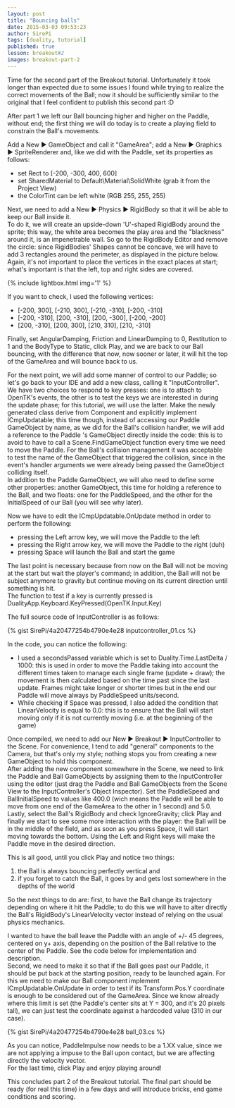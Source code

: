 ```yaml
---
layout: post
title: "Bouncing balls"
date: 2015-03-03 09:53:23
author: SirePi
tags: [duality, tutorial]
published: true
lesson: breakout#2
images: breakout-part-2
---
```

Time for the second part of the Breakout tutorial. Unfortunately it took longer than expected due to some issues I found while trying to realize the correct movements of the Ball; now it should be sufficiently similar to the original that I feel confident to publish this second part :D

After part 1 we left our Ball bouncing higher and higher on the Paddle, without end; the first thing we will do today is to create a playing field to constrain the Ball's movements.
<!--more-->

Add a <xm>New &#9654; GameObject</xm> and call it "<xn>GameArea</xn>"; add a <xm>New &#9654; Graphics &#9654; SpriteRenderer</xm> and, like we did with the <xn>Paddle</xn>, set its properties as follows:

* set <xp>Rect</xp> to <xc>[-200, -300, 400, 600]</xc>
* set <xp>SharedMaterial</xp> to <xc>Default\Material\SolidWhite</xc> (grab it from the <xd>Project View</xd>)
* the <xp>ColorTint</xp> can be left white (RGB <xc>255, 255, 255</xc>)

Next, we need to add a <xm>New &#9654; Physics &#9654; RigidBody</xm> so that it will be able to keep our <xn>Ball</xn> inside it.  
To do it, we will create an upside-down 'U'-shaped <xp>RigidBody</xp> around the sprite; this way, the white area becomes the play area and the "blackness" around it, is an impenetrable wall. So go to the RigidBody Editor and remove the circle: since <xp>RigidBodies</xp>' <xp>Shapes</xp> cannot be concave, we will have to add 3 rectangles around the perimeter, as displayed in the picture below. Again, it's not important to place the vertices in the exact places at start; what's important is that the left, top and right sides are covered.

{% include lightbox.html img='1' %}

If you want to check, I used the following vertices:

* <xc>[-200, 300], [-210, 300], [-210, -310], [-200, -310]</xc>
* <xc>[-200, -310], [200, -310], [200, -300], [-200, -200]</xc>
* <xc>[200, -310], [200, 300], [210, 310], [210, -310] </xc>

Finally, set <xp>AngularDamping</xp>, <xp>Friction</xp> and <xp>LinearDamping</xp> to <xc>0</xc>, <xp>Restitution</xp> to <xc>1</xc> and the <xp>BodyType</xp> to <xc>Static</xc>, click <xd>Play</xd>, and we are back to our Ball bouncing, with the difference that now, now sooner or later, it will hit the top of the <xn>GameArea</xn> and will bounce back to us.

For the next point, we will add some manner of control to our Paddle; so let's go back to your IDE and add a new class, calling it "<xn>InputController</xn>".  
We have two choices to respond to key presses: one is to attach to <xp>OpenTK</xp>'s events, the other is to test the keys we are interested in during the update phase; for this tutorial, we will use the latter.
Make the newly generated class derive from <xp>Component</xp> and explicitly implement <xp>ICmpUpdatable</xp>; this time though, instead of accessing our Paddle GameObject by name, as we did for the Ball's collision handler, we will add a reference to the <xn>Paddle </xn>'s <xp>GameObject</xp> directly inside the code: this is to avoid to have to call a <xp>Scene.FindGameObject</xp> function every time we need to move the Paddle. For the Ball's collision management it was acceptable to test the name of the GameObject that triggered the collision, since in the event's handler arguments we were already being passed the GameObject colliding itself.  
In addition to the <xn>Paddle</xn> <xp>GameObject</xp>, we will also need to define some other properties: another <xp>GameObject</xp>, this time for holding a reference to the <xn>Ball</xn>, and two <xp>floats</xp>: one for the <xn>PaddleSpeed</xn>, and the other for the <xn> InitialSpeed</xn> of our Ball (you will see why later).

Now we have to edit the <xp>ICmpUpdatable.OnUpdate</xp> method in order to perform the following:

* pressing the <xc>Left</xc> arrow key, we will move the <xn>Paddle</xn> to the left
* pressing the <xc>Right</xc> arrow key, we will move the <xn>Paddle</xn> to the right (duh)
* pressing <xc>Space</xc> will launch the <xn>Ball</xn> and start the game

The last point is necessary because from now on the Ball will not be moving at the start but wait the player's command; in addition, the Ball will not be subject anymore to gravity but continue moving on its current direction until something is hit.  
The function to test if a key is currently pressed is <xc>DualityApp.Keyboard.KeyPressed(OpenTK.Input.Key)</xc>

The full source code of <xn>InputController</xn> is as follows:

{% gist SirePi/4a20477254b4790e4e28 inputcontroller_01.cs %}

In the code, you can notice the following:

* I used a <xn>secondsPassed</xn> variable which is set to <xc>Duality.Time.LastDelta / 1000</xc>: this is used in order to move the Paddle taking into account the different times taken to manage each single frame (update + draw); the movement is then calculated based on the time past since the last update. Frames might take longer or shorter times but in the end our Paddle will move always by <xp>PaddleSpeed</xp> units/second.
* While checking if <xc>Space</xc> was pressed, I also added the condition that <xn> LinearVelocity</xn> is equal to <xc>0.0</xc>: this is to ensure that the Ball will start moving only if it is not currently moving (i.e. at the beginning of the game)

Once compiled, we need to add our <xm>New &#9654; Breakout &#9654; InputController</xm> to the Scene. For convenience, I tend to add "general" components to the <xn>Camera</xn>, but that's only my style; nothing stops
you from creating a new GameObject to hold this component.  
After adding the new component somewhere in the Scene, we need to link the <xn> Paddle</xn> and <xn>Ball</xn> GameObjects by assigning them to the InputController using the editor (just drag the Paddle and Ball GameObjects from the Scene View to the InputController's Object Inspector). Set the <xp>PaddleSpeed</xp> and <xp>BallInitialSpeed</xp> to values like <xc>400.0</xc> (wich means the Paddle will be able to move from one end of the GameArea to the other in 1 second) and <xc>5.0</xc>.  
Lastly, select the Ball's <xp>RigidBody</xp> and check <xp>IgnoreGravity</xp>; click <xd>Play</xd> and finally we start to see some more interaction with the player: the <xn> Ball</xn> will be in the middle of the field, and as soon as you press <xc>Space</xc>, it will start moving towards the bottom. Using the <xc>Left</xc> and <xc>Right</xc> keys will make the <xn>Paddle</xn> move in the desired direction.

This is all good, until you click <xd>Play</xd> and notice two things:

1. the <xn>Ball</xn> is always bouncing perfectly vertical and
2. if you forget to catch the Ball, it goes by and gets lost somewhere in the depths of the world

So the next things to do are: first, to have the Ball change its trajectory depending on where it hit the Paddle; to do this we will have to alter directly the Ball's <xp>RigidBody</xp>'s <xp>LinearVelocity</xp> vector instead of relying on the usual physics mechanics.

I wanted to have the ball leave the Paddle with an angle of +/- 45 degrees, centered on y+ axis, depending on the position of the <xn>Ball</xn> relative to the center of the <xn>Paddle</xn>. See the code below for implementation and description.  
Second, we need to make it so that if the <xn>Ball</xn> goes past our <xn>Paddle</xn>, it should be put back at the starting position, ready to be launched again. For this we need to make our <xp>Ball</xp> component implement <xp>ICmpUpdatable.OnUpdate</xp> in order to test if its <xp>Transform.Pos.Y</xp> coordinate is enough to be considered out of the GameArea. Since we know already where
this limit is set (the Paddle's center sits at Y = 300, and it's 20 pixels tall), we can just test the coordinate against a hardcoded
value (<xc>310</xc> in our case).

{% gist SirePi/4a20477254b4790e4e28 ball_03.cs %}

As you can notice, <xp>PaddleImpulse</xp> now needs to be a <xc>1.XX</xc> value, since we are not applying a impuse to the <xn>Ball</xn> upon contact, but we are affecting directly the velocity vector.  
For the last time, click <xd>Play</xd> and enjoy playing around!

This concludes part 2 of the Breakout tutorial. The final part should be ready (for real this time) in a few days and will introduce bricks, end game conditions and scoring.
